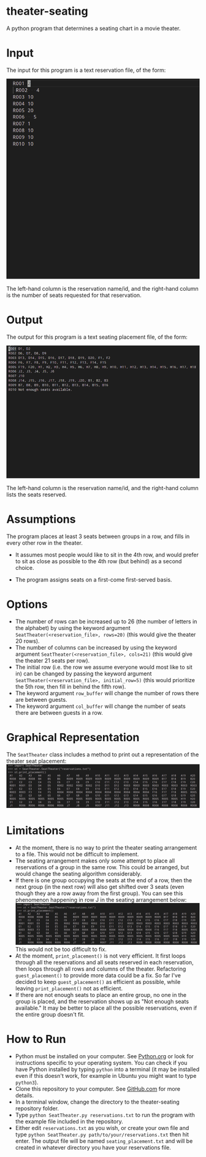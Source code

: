 # theater-seating
A python program that determines a seating chart in a movie theater. 

# Input

The input for this program is a text reservation file, of the form:

![input](images/input.png)

The left-hand column is the reservation name/id, and the right-hand column is the number of seats requested for that reservation.

# Output

The output for this program is a text seating placement file, of the form:

![output](images/output.png)

The left-hand column is the reservation name/id, and the right-hand column lists the seats reserved. 

# Assumptions

The program places at least 3 seats between groups in a row, and fills in every other row in the theater. 

- It assumes most people would like to sit in the 4th row, and would prefer to sit as close as possible to the 4th row (but behind) as a second choice. 

- The program assigns seats on a first-come first-served basis.

# Options

- The number of rows can be increased up to 26 (the number of letters in the alphabet) by using the keyword argument `SeatTheater(<reservation_file>, rows=20)` (this would give the theater 20 rows). 
- The number of columns can be increased by using the keyword argument `SeatTheater(<reservation_file>, cols=21)` (this would give the theater 21 seats per row). 
- The initial row (i.e. the row we assume everyone would most like to sit in) can be changed by passing the keyword argument `SeatTheater(<reservation_file>, initial_row=5)` (this would prioritize the 5th row, then fill in behind the fifth row). 
- The keyword argument `row_buffer` will change the number of rows there are between guests.
- The keyword argument `col_buffer` will change the number of seats there are between guests in a row. 

# Graphical Representation

The `SeatTheater` class includes a method to print out a representation of the theater seat placement:
![seat placment](images/print_theater.png)

# Limitations

- At the moment, there is no way to print the theater seating arrangement to a file. This would not be difficult to implement. 
- The seating arrangement makes only some attempt to place all reservations of a group in the same row. This could be arranged, but would change the seating algorithm considerably.
- If there is one group occupying the seats at the end of a row, then the next group (in the next row) will also get shifted over 3 seats (even though they are a row away from the first group). You can see this phenomenon happening in row J in the seating arrangement below:
![seat placment](images/print_theater.png)
 This would not be too difficult to fix. 
- At the moment, `print_placement()` is not very efficient. It first loops through all the reservations and all seats reserved in each reservation, then loops through all rows and columns of the theater. Refactoring `guest_placement()` to provide more data could be a fix. So far I've decided to keep `guest_placement()` as efficient as possible, while leaving `print_placement()` not as efficient. 
- If there are not enough seats to place an entire group, no one in the group is placed, and the reservation shows up as "Not enough seats available." It may be better to place all the possible reservations, even if the entire group doesn't fit. 

# How to Run

- Python must be installed on your computer. See [Python.org](https://www.python.org/downloads/) or look for instructions specific to your operating system. You can check if you have Python installed by typing `python` into a terminal (it may be installed even if this doesn't work, for example in Ubuntu you might want to type `python3`).
- Clone this repository to your computer. See [GitHub.com](https://docs.github.com/en/github/creating-cloning-and-archiving-repositories/cloning-a-repository) for more details.
- In a terminal window, change the directory to the theater-seating repository folder. 
- Type `python SeatTheater.py reservations.txt` to run the program with the example file included in the repository. 
- Either edit `reservations.txt` as you wish, or create your own file and type `python SeatTheater.py path/to/your/reservations.txt` then hit enter. The output file will be named `seating_placement.txt` and will be created in whatever directory you have your reservations file. 